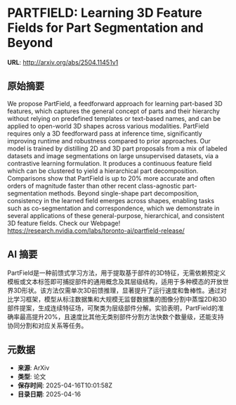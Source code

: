 # PARTFIELD: Learning 3D Feature Fields for Part Segmentation and Beyond

**URL**: http://arxiv.org/abs/2504.11451v1

## 原始摘要

We propose PartField, a feedforward approach for learning part-based 3D
features, which captures the general concept of parts and their hierarchy
without relying on predefined templates or text-based names, and can be applied
to open-world 3D shapes across various modalities. PartField requires only a 3D
feedforward pass at inference time, significantly improving runtime and
robustness compared to prior approaches. Our model is trained by distilling 2D
and 3D part proposals from a mix of labeled datasets and image segmentations on
large unsupervised datasets, via a contrastive learning formulation. It
produces a continuous feature field which can be clustered to yield a
hierarchical part decomposition. Comparisons show that PartField is up to 20%
more accurate and often orders of magnitude faster than other recent
class-agnostic part-segmentation methods. Beyond single-shape part
decomposition, consistency in the learned field emerges across shapes, enabling
tasks such as co-segmentation and correspondence, which we demonstrate in
several applications of these general-purpose, hierarchical, and consistent 3D
feature fields. Check our Webpage!
https://research.nvidia.com/labs/toronto-ai/partfield-release/


## AI 摘要

PartField是一种前馈式学习方法，用于提取基于部件的3D特征，无需依赖预定义模板或文本标签即可捕捉部件的通用概念及其层级结构，适用于多种模态的开放世界3D形状。该方法仅需单次3D前馈推理，显著提升了运行速度和鲁棒性。通过对比学习框架，模型从标注数据集和大规模无监督数据集的图像分割中蒸馏2D和3D部件提案，生成连续特征场，可聚类为层级部件分解。实验表明，PartField的准确率最高提升20%，且速度比其他无类别部件分割方法快数个数量级，还能支持协同分割和对应关系等任务。

## 元数据

- **来源**: ArXiv
- **类型**: 论文
- **保存时间**: 2025-04-16T10:01:58Z
- **目录日期**: 2025-04-16

